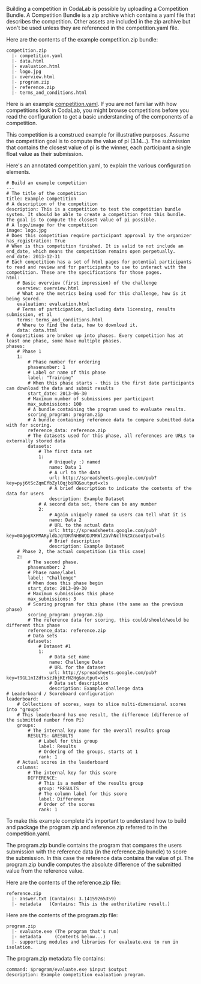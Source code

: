 Building a competition in CodaLab is possible by uploading a Competition Bundle. A Competition Bundle is a zip archive which contains a yaml file that describes the competition. Other assets are included in the zip archive but won't be used unless they are referenced in the competition.yaml file.

Here are the contents of the example competition.zip bundle:
```
competition.zip
  |- competition.yaml
  |- data.html
  |- evaluation.html
  |- logo.jpg
  |- overview.html
  |- program.zip
  |- reference.zip
  |- terms_and_conditions.html
```

Here is an example [competition.yaml](https://github.com/codalab/codalab/blob/master/codalab/scripts/competition_example/competition.yaml). If you are not familiar with how competitions look in CodaLab, you might browse competitions before you read the configuration to get a basic understanding of the components of a competition.

This competition is a construed example for illustrative purposes. Assume the competition goal is to compute the value of pi (3.14...). The submission that contains the closest value of pi is the winner, each participant a single float value as their submission.

Here's an annotated competition.yaml, to explain the various configuration elements.

```
# Build an example competition
---
# The title of the competition
title: Example Competition
# A description of the competition
description: This is a competition to test the competition bundle system. It should be able to create a competition from this bundle. The goal is to compute the closest value of pi possible.
# A logo/image for the competition
image: logo.jpg
# Does this competition require participant approval by the organizer
has_registration: True
# When is this competition finished. It is valid to not include an end_date, which means the competition remains open perpetually.
end_date: 2013-12-31
# Each competition has a set of html pages for potential participants to read and review and for participants to use to interact with the competition. These are the specifications for those pages.
html: 
    # Basic overview (first impression) of the challenge
    overview: overview.html
    # What are the metrics being used for this challenge, how is it being scored.
    evaluation: evaluation.html
    # Terms of participation, including data licensing, results submission, et al
    terms: terms_and_conditions.html
    # Where to find the data, how to download it.
    data: data.html
# Competitions are broken up into phases. Every competition has at least one phase, some have multiple phases.
phases:
    # Phase 1
    1:
        # Phase number for ordering
        phasenumber: 1
        # Label or name of this phase
        label: "Training"
        # When this phase starts - this is the first date participants can download the data and submit results
        start_date: 2013-06-30
        # Maximum number of submissions per participant
        max_submissions: 100
        # A bundle containing the program used to evaluate results.
        scoring_program: program.zip
        # A bundle containing reference data to compare submitted data with for scoring.
        reference_data: reference.zip
        # The datasets used for this phase, all references are URLs to externally stored data
        datasets: 
            # The first data set
            1:
                # Uniquely :) named
                name: Data 1
                # A url to the data
                url: http://spreadsheets.google.com/pub?key=pyj6tScZqmEfbZyl0qjbiRQ&output=xls
                # A brief description to indicate the contents of the data for users
                description: Example Dataset
            # A second data set, there can be any number
            2:
                # Again uniquely named so users can tell what it is
                name: Data 2
                # URL to the actual data
                url: http://spreadsheets.google.com/pub?key=0AgogXXPMARyldGJqTDRfNHBWODJMRWlZaVhNclhNZXc&output=xls 
                # Brief description
                description: Example Dataset
    # Phase 2, the actual competition (in this case)
    2:
        # The second phase.
        phasenumber: 2
        # Phase name/label
        label: "Challenge"
        # When does this phase begin
        start_date: 2013-09-30
        # Maximum submissions this phase
        max_submissions: 3
        # Scoring program for this phase (the same as the previous phase)
        scoring_program: program.zip
        # The reference data for scoring, this could/should/would be different this phase
        reference_data: reference.zip
        # Data sets
        datasets: 
            # Dataset #1
            1:
                # Data set name
                name: Challenge Data
                # URL for the dataset
                url: http://spreadsheets.google.com/pub?key=t9GL1nIZdtxszJbjKErN2Hg&output=xls
                # Data set description
                description: Example challenge data
# Leaderboard / Scoreboard configuration
leaderboard:
    # Collections of scores, ways to slice multi-dimensional scores into "groups"
    # This leaderboard has one result, the difference (difference of the submitted number from Pi)
    groups:
        # The internal key name for the overall results group
        RESULTS: &RESULTS
            # Label for this group
            label: Results
            # Ordering of the groups, starts at 1
            rank: 1
    # Actual scores in the leaderboard
    columns:
        # The internal key for this score
        DIFFERENCE:
            # This is a member of the results group
            group: *RESULTS
            # The column label for this score
            label: Difference
            # Order of the scores
            rank: 1
```

To make this example complete it's important to understand how to build and package the program.zip and reference.zip referred to in the competition.yaml.

The program.zip bundle contains the program that compares the users submission with the reference data (in the reference.zip bundle) to score the submission. In this case the reference data contains the value of pi. The program.zip bundle computes the absolute difference of the submitted value from the reference value.

Here are the contents of the reference.zip file:
```
reference.zip 
  |- answer.txt (Contains: 3.14159265359)
  |- metadata   (Contains: This is the authoritative result.)
```

Here are the contents of the program.zip file:
```
program.zip
  |- evaluate.exe (The program that's run)
  |- metadata     (Contents below...)
  |- supporting modules and libraries for evaluate.exe to run in isolation.
```

The program.zip metadata file contains:
```
command: $program/evaluate.exe $input $output
description: Example competition evaluation program.
```
